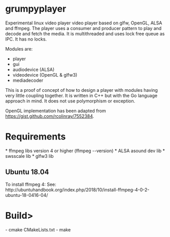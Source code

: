 # grumpyplayer

Experimental linux video player video player based on glfw, OpenGL, ALSA and ffmpeg. The player uses a consumer and producer pattern to play and decode and fetch the media. It is multithreaded and uses lock free queue as IPC. It has no locks.

Modules are:
* player
* gui
* audiodevice (ALSA)
* videodevice (OpenGL & glfw3)
* mediadecoder

This is a proof of concept of how to design a player with modules having very little coupling together. It is written in C++ but with the Go language approach in mind. It does not use polymorphism or exception.

OpenGL implementation has been adapted from https://gist.github.com/rcolinray/7552384. 

<h1>Requirements</h1>
 * ffmpeg libs version 4 or higher (ffmpeg --version)
 * ALSA asound dev lib
 * swsscale lib
 * glfw3 lib
 
 <h2>Ubuntu 18.04 </h2>
 To install ffmpeg 4:
 See: http://ubuntuhandbook.org/index.php/2018/10/install-ffmpeg-4-0-2-ubuntu-18-0416-04/

<h1>Build></h1>
  - cmake CMakeLists.txt
  - make
